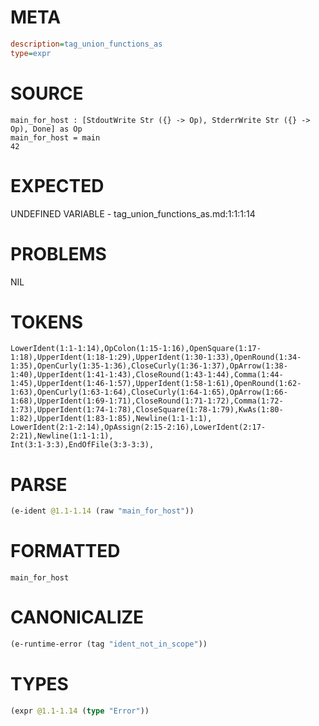 # META
~~~ini
description=tag_union_functions_as
type=expr
~~~
# SOURCE
~~~roc
main_for_host : [StdoutWrite Str ({} -> Op), StderrWrite Str ({} -> Op), Done] as Op
main_for_host = main
42
~~~
# EXPECTED
UNDEFINED VARIABLE - tag_union_functions_as.md:1:1:1:14
# PROBLEMS
NIL
# TOKENS
~~~zig
LowerIdent(1:1-1:14),OpColon(1:15-1:16),OpenSquare(1:17-1:18),UpperIdent(1:18-1:29),UpperIdent(1:30-1:33),OpenRound(1:34-1:35),OpenCurly(1:35-1:36),CloseCurly(1:36-1:37),OpArrow(1:38-1:40),UpperIdent(1:41-1:43),CloseRound(1:43-1:44),Comma(1:44-1:45),UpperIdent(1:46-1:57),UpperIdent(1:58-1:61),OpenRound(1:62-1:63),OpenCurly(1:63-1:64),CloseCurly(1:64-1:65),OpArrow(1:66-1:68),UpperIdent(1:69-1:71),CloseRound(1:71-1:72),Comma(1:72-1:73),UpperIdent(1:74-1:78),CloseSquare(1:78-1:79),KwAs(1:80-1:82),UpperIdent(1:83-1:85),Newline(1:1-1:1),
LowerIdent(2:1-2:14),OpAssign(2:15-2:16),LowerIdent(2:17-2:21),Newline(1:1-1:1),
Int(3:1-3:3),EndOfFile(3:3-3:3),
~~~
# PARSE
~~~clojure
(e-ident @1.1-1.14 (raw "main_for_host"))
~~~
# FORMATTED
~~~roc
main_for_host
~~~
# CANONICALIZE
~~~clojure
(e-runtime-error (tag "ident_not_in_scope"))
~~~
# TYPES
~~~clojure
(expr @1.1-1.14 (type "Error"))
~~~
